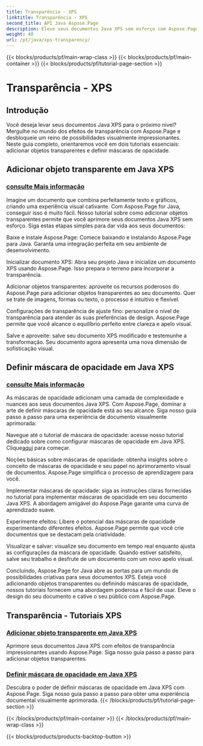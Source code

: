 ```yaml
---
title: Transparência - XPS
linktitle: Transparência - XPS
second_title: API Java Aspose.Page
description: Eleve seus documentos Java XPS sem esforço com Aspose.Page. Aprenda a adicionar objetos transparentes e definir máscaras de opacidade em nossos tutoriais para obter efeitos visuais aprimorados.
weight: 40
url: /pt/java/xps-transparency/
---
```


{{< blocks/products/pf/main-wrap-class >}}
{{< blocks/products/pf/main-container >}}
{{< blocks/products/pf/tutorial-page-section >}}

# Transparência - XPS

## Introdução

Você deseja levar seus documentos Java XPS para o próximo nível? Mergulhe no mundo dos efeitos de transparência com Aspose.Page e desbloqueie um reino de possibilidades visualmente impressionantes. Neste guia completo, orientaremos você em dois tutoriais essenciais: adicionar objetos transparentes e definir máscaras de opacidade.

## Adicionar objeto transparente em Java XPS
### [consulte Mais informação](./add-transparent-object/)

Imagine um documento que combina perfeitamente texto e gráficos, criando uma experiência visual cativante. Com Aspose.Page for Java, conseguir isso é muito fácil. Nosso tutorial sobre como adicionar objetos transparentes permite que você aprimore seus documentos Java XPS sem esforço. Siga estas etapas simples para dar vida aos seus documentos:

Baixe e instale Aspose.Page: Comece baixando e instalando Aspose.Page para Java. Garanta uma integração perfeita em seu ambiente de desenvolvimento.

Inicializar documento XPS: Abra seu projeto Java e inicialize um documento XPS usando Aspose.Page. Isso prepara o terreno para incorporar a transparência.

Adicionar objetos transparentes: aproveite os recursos poderosos do Aspose.Page para adicionar objetos transparentes ao seu documento. Quer se trate de imagens, formas ou texto, o processo é intuitivo e flexível.

Configurações de transparência de ajuste fino: personalize o nível de transparência para atender às suas preferências de design. Aspose.Page permite que você alcance o equilíbrio perfeito entre clareza e apelo visual.

Salve e aproveite: salve seu documento XPS modificado e testemunhe a transformação. Seu documento agora apresenta uma nova dimensão de sofisticação visual.

## Definir máscara de opacidade em Java XPS
### [consulte Mais informação](./set-opacity-mask/)

As máscaras de opacidade adicionam uma camada de complexidade e nuances aos seus documentos Java XPS. Com Aspose.Page, dominar a arte de definir máscaras de opacidade está ao seu alcance. Siga nosso guia passo a passo para uma experiência de documento visualmente aprimorada:

 Navegue até o tutorial de máscara de opacidade: acesse nosso tutorial dedicado sobre como configurar máscaras de opacidade em Java XPS. Clique[aqui](./set-opacity-mask/) para começar.

Noções básicas sobre máscaras de opacidade: obtenha insights sobre o conceito de máscaras de opacidade e seu papel no aprimoramento visual de documentos. Aspose.Page simplifica o processo de aprendizagem para você.

Implementar máscaras de opacidade: siga as instruções claras fornecidas no tutorial para implementar máscaras de opacidade em seu documento Java XPS. A abordagem amigável do Aspose.Page garante uma curva de aprendizado suave.

Experimente efeitos: Libere o potencial das máscaras de opacidade experimentando diferentes efeitos. Aspose.Page permite que você crie documentos que se destacam pela criatividade.

Visualizar e salvar: visualize seu documento em tempo real enquanto ajusta as configurações da máscara de opacidade. Quando estiver satisfeito, salve seu trabalho e desfrute de um documento com um novo apelo visual.

Concluindo, Aspose.Page for Java abre as portas para um mundo de possibilidades criativas para seus documentos XPS. Esteja você adicionando objetos transparentes ou definindo máscaras de opacidade, nossos tutoriais fornecem uma abordagem poderosa e fácil de usar. Eleve o design do seu documento e cative o seu público com Aspose.Page.
## Transparência - Tutoriais XPS
### [Adicionar objeto transparente em Java XPS](./add-transparent-object/)
Aprimore seus documentos Java XPS com efeitos de transparência impressionantes usando Aspose.Page. Siga nosso guia passo a passo para adicionar objetos transparentes. 
### [Definir máscara de opacidade em Java XPS](./set-opacity-mask/)
Descubra o poder de definir máscaras de opacidade em Java XPS com Aspose.Page. Siga nosso guia passo a passo para obter uma experiência documental visualmente aprimorada.
{{< /blocks/products/pf/tutorial-page-section >}}

{{< /blocks/products/pf/main-container >}}
{{< /blocks/products/pf/main-wrap-class >}}

{{< blocks/products/products-backtop-button >}}
